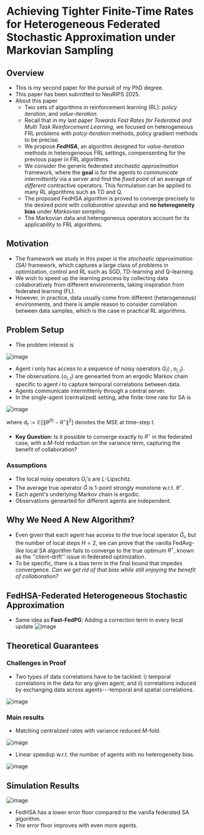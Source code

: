 # Achieving Tighter Finite-Time Rates for Heterogeneous Federated Stochastic Approximation under Markovian Sampling
## Overview
- This is my second paper for the pursuit of my PhD degree.
- This paper has been submitted to NeuRIPS 2025.
- About this paper
  - Two sets of algorithms in reinforcement learning (RL): _policy iteration_, and _value-iteration_.
  - Recall that in my last paper _Towards Fast Rates for Federated and Multi Task Reinforcement Learning_, we focused on heterogeneous FRL problems with _polcy-iteration_ methods, policy gradient methods to be precise.
  - We propose _**FedHSA**_, an algorithm designed for _value-iteration_ methods in heterogeneous FRL settings, compensenting for the previous paper in FRL algorithms.
  - We consider the generic federated _stochastic approximation_ framework, where the **goal** is for the agents to _communicate intermittently_ via a server and find the _fixed point_ of an average of _different_ contractive operators. This formulation can be applied to many RL algorithms such as TD and Q.
  - The proposed FedHSA algorithm is proved to converge precisely to the desired point with _collaborative speedup_ and **no heterogeneity bias** under _Markovian sampling_.
  - The Markovian data and heterogeneous operators account for its applicability to FRL algorithms.
## Motivation
- The framework we study in this paper is the _stochastic approximation (SA)_ framework, which captures a large class of problems in optimization, control and RL such as SGD, TD-learning and Q-learning.
- We wish to speed up the learning process by collecting data collaboratively from different environments, taking inspiration from federated learning (FL).
- However, in practice, data usually come from different (heterogeneous) environments, and there is ample reason to consider correlation between data samples, which is the case in practical RL algorithms.
## Problem Setup
- The problem interest is

![image](https://github.com/user-attachments/assets/177fb1be-80c8-4476-8e56-03739700b586)
  - Agent $i$ only has access to a sequence of noisy operators $G_i(\cdot, o_{i,t})$.
  - The observations $\{o_{i,t}\}$ are genearted from an ergodic Markov chain specific to agent $i$ to capture temporal correlations between data.
  - Agents communicate intermittenly through a central server.
  - In the single-agent (centralized) setting, athe finite-time rate for SA is

![image](https://github.com/user-attachments/assets/6d763e40-a47a-4f1e-95fc-69180a28d5f8)

where $d_t:=\mathbb{E}\left[\lVert\theta^{(t)}-\theta^\star\rVert^2\right]$ denotes the MSE at time-step $t$.
- **Key Question:** Is it possible to converge exactly to $\theta^\star$ in the federated case, with a $M$-fold reduction on the variance term, capturing the benefit of collaboration?

### Assumptions
- The local noisy operators $G_i$'s are $L$-Lipschitz.
- The average true operator $\bar G$ is 1-point strongly monotone w.r.t. $\theta^\star$.
- Each agent's underlying Markov chain is ergodic.
- Observations genearted for different agents are independent.

## Why We Need A New Algorithm?
- Even given that each agent has access to the true local operator $\bar G_i$, but the number of local steps $H=2$, we can prove that the vanilla FedAvg-like local SA algorithm fails to converge to the true optimum $\theta^\star$, known as the ''client-drift'' issue in federated optimization.
- To be specific, there is a bias term in the final bound that impedes convergence. _Can we get rid of that bias while still enjoying the benefit of collaboration?_

## FedHSA-Federated Heterogeneous Stochastic Approximation
- Same idea as **Fast-FedPG**: Adding a correction term in every local update
![image](https://github.com/user-attachments/assets/06d7fbb8-4af8-40f3-9519-e9c35f048ecc)

## Theoretical Guarantees
### Challenges in Proof
- Two types of data correlations have to be tackled: i) temporal correlations in the data for any given agent, and ii) correlations induced by exchanging data across agents---temporal and spatial correlations.

![image](https://github.com/user-attachments/assets/c8cefffa-9167-450f-83eb-874b278ff8ed)
### Main results
- Matching centralized rates with variance reduced $M$-fold.

![image](https://github.com/user-attachments/assets/d6921f56-af5f-47af-aac1-6fed4a967dcc)
- Linear speedup w.r.t. the number of agents with no heterogeneity bias.

![image](https://github.com/user-attachments/assets/9c221cc9-7cb4-4f7f-8fbc-9c12740fab9a)

## Simulation Results
![image](https://github.com/user-attachments/assets/9981af47-cbf6-4629-8dce-1a634711724e)
- FedHSA has a lower error floor compared to the vanilla federated SA algorithm.
- The error floor improves with even more agents.







  
